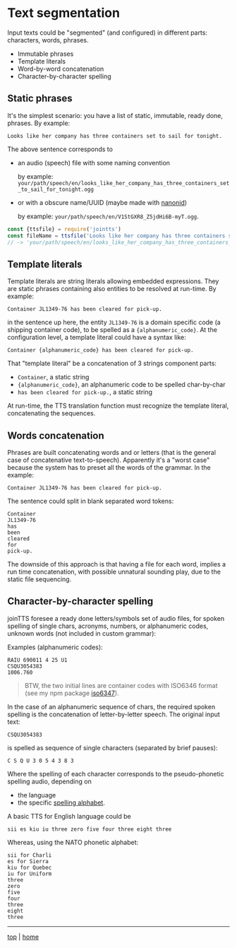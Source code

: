 # Text segmentation

Input texts could be "segmented" (and configured) in different parts: characters, words, phrases.

- Immutable phrases
- Template literals
- Word-by-word concatenation 
- Character-by-character spelling

## Static phrases
 
It's the simplest scenario: you have a list of static, immutable, ready done, phrases. By example:
```
Looks like her company has three containers set to sail for tonight.
```
The above sentence corresponds to

- an audio (speech) file with some naming convention 

  by example: `your/path/speech/en/looks_like_her_company_has_three_containers_set_to_sail_for_tonight.ogg` 

- or with a obscure name/UUID (maybe made with [nanonid](https://github.com/ai/nanoidu))
 
  by example: `your/path/speech/en/V1StGXR8_Z5jdHi6B-myT.ogg`.

```javascript
const {ttsfile} = require('jointts')
const fileName = ttsfile('Looks like her company has three containers set to sail for tonight', 'en')
// -> 'your/path/speech/en/looks_like_her_company_has_three_containers_set_to_sail_for_tonight.ogg'
```

## Template literals

Template literals are string literals allowing embedded expressions. 
They are static phrases containing also entities to be resolved at run-time. By example:
```
Container JL1349-76 has been cleared for pick-up.
```

in the sentence up here, the entity `JL1349-76` is a domain specific code 
(a shipping container code), to be spelled as a `{alphanumeric_code}`. 
At the configuration level, a template literal could have a syntax like: 
```
Container {alphanumeric_code} has been cleared for pick-up.
```

That "template literal" be a concatenation of 3 strings component parts:
- `Container`, a static string
- ` {alphanumeric_code} `, an alphanumeric code to be spelled char-by-char
- `has been cleared for pick-up.`, a static string

At run-time, the TTS translation function must recognize the template literal,
concatenating the sequences.


## Words concatenation 

Phrases are built concatenating words and or letters
(that is the general case of concatenative text-to-speech).
Apparently it's a "worst case" because 
the system has to preset all the words of the grammar.
In the example: 
```
Container JL1349-76 has been cleared for pick-up.
```

The sentence could split in blank separated word tokens:
```
Container
JL1349-76
has
been
cleared
for
pick-up.
```

The downside of this approach is that having a file for each word, 
implies a run time concatenation, with possible unnatural sounding play,
due to the static file sequencing.


## Character-by-character spelling

joinTTS foresee a ready done letters/symbols set of audio files, 
for spoken spelling of single chars, acronyms, numbers, or alphanumeric codes, 
unknown words (not included in custom grammar):

Examples (alphanumeric codes):
```
RAIU 690011 4 25 U1
CSQU3054383
1006.760
```

> BTW, the two initial lines are container codes with ISO6346 format 
> (see my npm package [iso6347](https://github.com/solyarisoftware/iso6346)).

In the case of an alphanumeric sequence of chars, 
the required spoken spelling is the concatenation of letter-by-letter speech.
The original input text:
```
CSQU3054383
```

is spelled as sequence of single characters (separated by brief pauses): 
```
C S Q U 3 0 5 4 3 8 3
```

Where the spelling of each character corresponds to the pseudo-phonetic spelling audio, depending on 

- the language 
- the specific [spelling alphabet](https://en.wikipedia.org/wiki/Spelling_alphabet).

A basic TTS for English language could be
```
sii es kiu iu three zero five four three eight three
```

Whereas, using the NATO phonetic alphabet:
```
sii for Charli
es for Sierra
kiu for Quebec
iu for Uniform
three
zero
five
four
three
eight
three
```

---

[top](#) | [home](../README.md)
